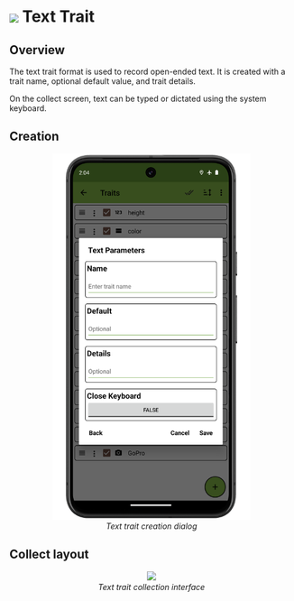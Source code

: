 <img ref="text" style="vertical-align: middle;" src="_static/icons/formats/format-letter-matches.png" width="40px"> Text Trait
==================================================================================

Overview
--------

The text trait format is used to record open-ended text. It is created
with a trait name, optional default value, and trait details.

On the collect screen, text can be typed or dictated using the system
keyboard.

Creation
--------

<figure align="center" class="image">
  <img src="_static/images/traits/formats/create_text_framed.png" width="350px"> 
  <figcaption><i>Text trait creation dialog</i></figcaption> 
</figure>

Collect layout
--------------

<figure align="center" class="image">
  <img src="_static/images/traits/formats/collect_text_framed.png" width="350px"> 
  <figcaption><i>Text trait collection interface</i></figcaption> 
</figure>
